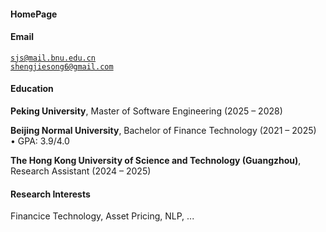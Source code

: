 #### HomePage

#### Email  
<code>sjs@mail.bnu.edu.cn</code>  
<code>shengjiesong6@gmail.com</code>

#### Education  
**Peking University**, Master of Software Engineering (2025 – 2028)  

**Beijing Normal University**, Bachelor of Finance Technology (2021 – 2025)  
• GPA: 3.9/4.0 

**The Hong Kong University of Science and Technology (Guangzhou)**, Research Assistant (2024 – 2025)  

#### Research Interests  
Financice Technology, Asset Pricing, NLP, ...
